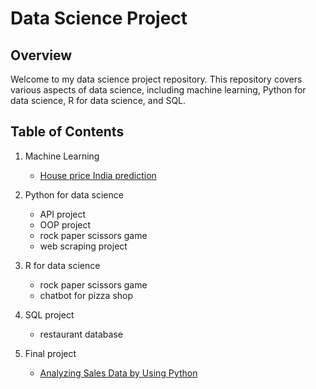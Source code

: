 # Data Science Project

## Overview
Welcome to my data science project repository. This repository covers various aspects of data science, including machine learning, Python for data science, R for data science, and SQL.

## Table of Contents
1. Machine Learning
    - <a href="[https://github.com/phuwanate/data-science-project/blob/main/Python_project/README.MD#:~:text=Python_project-,API_project,-OOP_project](https://github.com/phuwanate/data-science-project/tree/main/Machine_Learning_project)" >House price India prediction</a>
2. Python for data science
    - API project
    - OOP project
    - rock paper scissors game
    - web scraping project
3. R for data science
    - rock paper scissors game
    - chatbot for pizza shop
4. SQL project
    - restaurant database

5. Final project
    - <a href="https://datalore.jetbrains.com/report/static/BTxD8hPDBtK14s9dpfCtIL/rgLuBSZK6P6shj90cicZut" target="_blank" >Analyzing Sales Data by Using Python</a>
